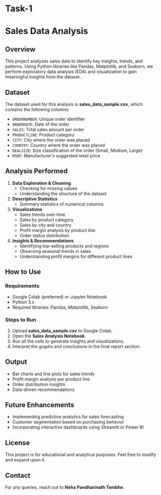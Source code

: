# Task-1
# Sales Data Analysis

## Overview
This project analyzes sales data to identify key insights, trends, and patterns. Using Python libraries like Pandas, Matplotlib, and Seaborn, we perform exploratory data analysis (EDA) and visualization to gain meaningful insights from the dataset.

## Dataset
The dataset used for this analysis is **sales_data_sample.csv**, which contains the following columns:
- `ORDERNUMBER`: Unique order identifier
- `ORDERDATE`: Date of the order
- `SALES`: Total sales amount per order
- `PRODUCTLINE`: Product category
- `CITY`: City where the order was placed
- `COUNTRY`: Country where the order was placed
- `DEALSIZE`: Size classification of the order (Small, Medium, Large)
- `MSRP`: Manufacturer's suggested retail price

## Analysis Performed
1. **Data Exploration & Cleaning**
   - Checking for missing values
   - Understanding the structure of the dataset
2. **Descriptive Statistics**
   - Summary statistics of numerical columns
3. **Visualizations**
   - Sales trends over time
   - Sales by product category
   - Sales by city and country
   - Profit margin analysis by product line
   - Order status distribution
4. **Insights & Recommendations**
   - Identifying top-selling products and regions
   - Observing seasonal trends in sales
   - Understanding profit margins for different product lines

## How to Use
### Requirements
- Google Colab (preferred) or Jupyter Notebook
- Python 3.x
- Required libraries: Pandas, Matplotlib, Seaborn

### Steps to Run
1. Upload **sales_data_sample.csv** to Google Colab.
2. Open the **Sales Analysis Notebook**.
3. Run all the cells to generate insights and visualizations.
4. Interpret the graphs and conclusions in the final report section.

## Output
- Bar charts and line plots for sales trends
- Profit margin analysis per product line
- Order distribution insights
- Data-driven recommendations

## Future Enhancements
- Implementing predictive analytics for sales forecasting
- Customer segmentation based on purchasing behavior
- Incorporating interactive dashboards using Streamlit or Power BI

## License
This project is for educational and analytical purposes. Feel free to modify and expand upon it.

## Contact
For any queries, reach out to **Neha Pandharinath Tembhe**.

